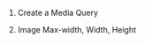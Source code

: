1. Create a Media Query
<!--

    @media (max-width: 100px) { /* CSS Rules */ }
    @media (min-height: 350px) { /* CSS Rules */ }

-->

2. Image Max-width, Width, Height

<!--


    vw(chiều rộng khung nhìn): 10vw sẽ là 10% chiều rộng của khung nhìn.
    vh(chiều cao khung nhìn): 3vh sẽ là 3% chiều cao của khung nhìn.
    vmin(tối thiểu của chế độ xem): 70vmin sẽ bằng 70% kích thước nhỏ hơn của chế độ xem (chiều cao hoặc chiều rộng).
    vmax(tối đa của chế độ xem): 100vmax sẽ bằng 100% kích thước lớn hơn của chế độ xem (chiều cao hoặc chiều rộng).


-->